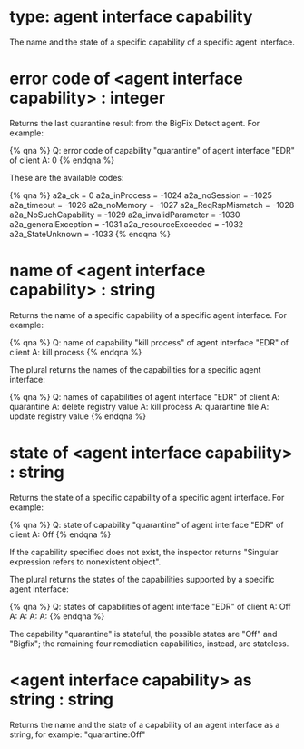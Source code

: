 # type: agent interface capability

The name and the state of a specific capability of a specific agent interface. 

# error code of &lt;agent interface capability&gt; : integer

Returns the last quarantine result from the BigFix Detect agent. For example:

{% qna %}
Q: error code of capability "quarantine" of agent interface "EDR" of client
A: 0
{% endqna %}

These are the available codes:

{% qna %}
    a2a_ok               =  0
    a2a_inProcess        = -1024
    a2a_noSession        = -1025
    a2a_timeout          = -1026
    a2a_noMemory         = -1027
    a2a_ReqRspMismatch   = -1028
    a2a_NoSuchCapability = -1029
    a2a_invalidParameter = -1030
    a2a_generalException = -1031
    a2a_resourceExceeded = -1032
    a2a_StateUnknown     = -1033 
{% endqna %}

# name of &lt;agent interface capability&gt; : string

Returns the name of a specific capability of a specific agent interface. For example:

{% qna %}
Q: name of capability "kill process" of agent interface "EDR" of client
A: kill process
{% endqna %}

The plural returns the names of the capabilities for a specific agent interface:

{% qna %}
Q: names of capabilities of agent interface "EDR" of client
A: quarantine
A: delete registry value
A: kill process
A: quarantine file
A: update registry value
{% endqna %}

# state of &lt;agent interface capability&gt; : string

Returns the state of a specific capability of a specific agent interface. For example:

{% qna %}
Q: state of capability "quarantine" of agent interface "EDR" of client
A: Off
{% endqna %}

If the capability specified does not exist, the inspector returns "Singular expression refers to nonexistent object".

The plural returns the states of the capabilities supported by a specific agent interface:

{% qna %}
Q: states of capabilities of agent interface "EDR" of client
A: Off
A: 
A: 
A: 
A: 
{% endqna %}

The capability "quarantine" is stateful, the possible states are "Off" and "Bigfix"; the remaining four remediation capabilities, instead, are stateless.

# &lt;agent interface capability&gt; as string : string

Returns the name and the state of a capability of an agent interface as a string, for example: "quarantine:Off"
